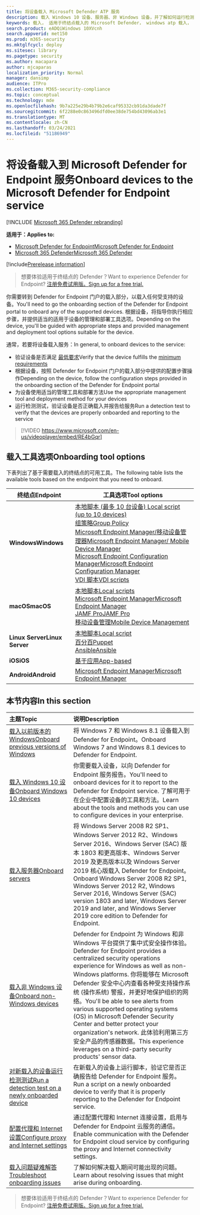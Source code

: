 ```yaml
---
title: 将设备载入 Microsoft Defender ATP 服务
description: 载入 Windows 10 设备、服务器、非 Windows 设备，并了解如何运行检测测试。
keywords: 载入， 适用于终结点载入的 Microsoft Defender， windows atp 载入， sccm， 组策略， mdm， 本地脚本， 检测测试
search.product: eADQiWindows 10XVcnh
search.appverid: met150
ms.prod: m365-security
ms.mktglfcycl: deploy
ms.sitesec: library
ms.pagetype: security
ms.author: macapara
author: mjcaparas
localization_priority: Normal
manager: dansimp
audience: ITPro
ms.collection: M365-security-compliance
ms.topic: conceptual
ms.technology: mde
ms.openlocfilehash: 9b7a225e29b4b79b2e6caf95332cb91da3dade7f
ms.sourcegitcommit: 6f2288e0c863496dfd0ee38de754bd43096ab3e1
ms.translationtype: MT
ms.contentlocale: zh-CN
ms.lasthandoff: 03/24/2021
ms.locfileid: "51186949"
---
```

# <a name="onboard-devices-to-the-microsoft-defender-for-endpoint-service"></a><span data-ttu-id="53be3-104">将设备载入到 Microsoft Defender for Endpoint 服务</span><span class="sxs-lookup"><span data-stu-id="53be3-104">Onboard devices to the Microsoft Defender for Endpoint service</span></span>

[!INCLUDE [Microsoft 365 Defender rebranding](../../includes/microsoft-defender.md)]

<span data-ttu-id="53be3-105">**适用于：**</span><span class="sxs-lookup"><span data-stu-id="53be3-105">**Applies to:**</span></span>
- [<span data-ttu-id="53be3-106">Microsoft Defender for Endpoint</span><span class="sxs-lookup"><span data-stu-id="53be3-106">Microsoft Defender for Endpoint</span></span>](https://go.microsoft.com/fwlink/p/?linkid=2154037)
- [<span data-ttu-id="53be3-107">Microsoft 365 Defender</span><span class="sxs-lookup"><span data-stu-id="53be3-107">Microsoft 365 Defender</span></span>](https://go.microsoft.com/fwlink/?linkid=2118804)

[!include[Prerelease information](../../includes/prerelease.md)]

><span data-ttu-id="53be3-108">想要体验适用于终结点的 Defender？</span><span class="sxs-lookup"><span data-stu-id="53be3-108">Want to experience Defender for Endpoint?</span></span> [<span data-ttu-id="53be3-109">注册免费试用版。</span><span class="sxs-lookup"><span data-stu-id="53be3-109">Sign up for a free trial.</span></span>](https://www.microsoft.com/microsoft-365/windows/microsoft-defender-atp?ocid=docs-wdatp-onboardconfigure-abovefoldlink)

<span data-ttu-id="53be3-110">你需要转到 Defender for Endpoint 门户的载入部分，以载入任何受支持的设备。</span><span class="sxs-lookup"><span data-stu-id="53be3-110">You'll need to go the onboarding section of the Defender for Endpoint portal to onboard any of the supported devices.</span></span> <span data-ttu-id="53be3-111">根据设备，将指导你执行相应步骤，并提供适当的适用于设备的管理和部署工具选项。</span><span class="sxs-lookup"><span data-stu-id="53be3-111">Depending on the device, you'll be guided with appropriate steps and provided management and deployment tool options suitable for the device.</span></span> 

<span data-ttu-id="53be3-112">通常，若要将设备载入服务：</span><span class="sxs-lookup"><span data-stu-id="53be3-112">In general, to onboard devices to the service:</span></span>

- <span data-ttu-id="53be3-113">验证设备是否满足 [最低要求](minimum-requirements.md)</span><span class="sxs-lookup"><span data-stu-id="53be3-113">Verify that the device fulfills the [minimum requirements](minimum-requirements.md)</span></span>
- <span data-ttu-id="53be3-114">根据设备，按照 Defender for Endpoint 门户的载入部分中提供的配置步骤操作</span><span class="sxs-lookup"><span data-stu-id="53be3-114">Depending on the device, follow the configuration steps provided in the onboarding section of the Defender for Endpoint portal</span></span>
- <span data-ttu-id="53be3-115">为设备使用适当的管理工具和部署方法</span><span class="sxs-lookup"><span data-stu-id="53be3-115">Use the appropriate management tool and deployment method for your devices</span></span>
- <span data-ttu-id="53be3-116">运行检测测试，验证设备是否正确载入并报告给服务</span><span class="sxs-lookup"><span data-stu-id="53be3-116">Run a detection test to verify that the devices are properly onboarded and reporting to the service</span></span>

>[!VIDEO https://www.microsoft.com/en-us/videoplayer/embed/RE4bGqr]

## <a name="onboarding-tool-options"></a><span data-ttu-id="53be3-117">载入工具选项</span><span class="sxs-lookup"><span data-stu-id="53be3-117">Onboarding tool options</span></span>
<span data-ttu-id="53be3-118">下表列出了基于需要载入的终结点的可用工具。</span><span class="sxs-lookup"><span data-stu-id="53be3-118">The following table lists the available tools based on the endpoint that you need to onboard.</span></span>

| <span data-ttu-id="53be3-119">终结点</span><span class="sxs-lookup"><span data-stu-id="53be3-119">Endpoint</span></span>     | <span data-ttu-id="53be3-120">工具选项</span><span class="sxs-lookup"><span data-stu-id="53be3-120">Tool options</span></span>                       |
|--------------|------------------------------------------|
| <span data-ttu-id="53be3-121">**Windows**</span><span class="sxs-lookup"><span data-stu-id="53be3-121">**Windows**</span></span>  |  [<span data-ttu-id="53be3-122">本地脚本 (最多 10 台设备) </span><span class="sxs-lookup"><span data-stu-id="53be3-122">Local script (up to 10 devices)</span></span>](configure-endpoints-script.md) <br>  [<span data-ttu-id="53be3-123">组策略</span><span class="sxs-lookup"><span data-stu-id="53be3-123">Group Policy</span></span>](configure-endpoints-gp.md) <br>  [<span data-ttu-id="53be3-124">Microsoft Endpoint Manager/移动设备管理器</span><span class="sxs-lookup"><span data-stu-id="53be3-124">Microsoft Endpoint Manager/ Mobile Device Manager</span></span>](configure-endpoints-mdm.md) <br>   [<span data-ttu-id="53be3-125">Microsoft Endpoint Configuration Manager</span><span class="sxs-lookup"><span data-stu-id="53be3-125">Microsoft Endpoint Configuration Manager</span></span>](configure-endpoints-sccm.md) <br> [<span data-ttu-id="53be3-126">VDI 脚本</span><span class="sxs-lookup"><span data-stu-id="53be3-126">VDI scripts</span></span>](configure-endpoints-vdi.md)   |
| <span data-ttu-id="53be3-127">**macOS**</span><span class="sxs-lookup"><span data-stu-id="53be3-127">**macOS**</span></span>    | [<span data-ttu-id="53be3-128">本地脚本</span><span class="sxs-lookup"><span data-stu-id="53be3-128">Local scripts</span></span>](mac-install-manually.md) <br> [<span data-ttu-id="53be3-129">Microsoft Endpoint Manager</span><span class="sxs-lookup"><span data-stu-id="53be3-129">Microsoft Endpoint Manager</span></span>](mac-install-with-intune.md) <br> [<span data-ttu-id="53be3-130">JAMF Pro</span><span class="sxs-lookup"><span data-stu-id="53be3-130">JAMF Pro</span></span>](mac-install-with-jamf.md) <br> [<span data-ttu-id="53be3-131">移动设备管理</span><span class="sxs-lookup"><span data-stu-id="53be3-131">Mobile Device Management</span></span>](mac-install-with-other-mdm.md) |
| <span data-ttu-id="53be3-132">**Linux Server**</span><span class="sxs-lookup"><span data-stu-id="53be3-132">**Linux Server**</span></span> | [<span data-ttu-id="53be3-133">本地脚本</span><span class="sxs-lookup"><span data-stu-id="53be3-133">Local script</span></span>](linux-install-manually.md) <br> [<span data-ttu-id="53be3-134">百分百</span><span class="sxs-lookup"><span data-stu-id="53be3-134">Puppet</span></span>](linux-install-with-puppet.md) <br> [<span data-ttu-id="53be3-135">Ansible</span><span class="sxs-lookup"><span data-stu-id="53be3-135">Ansible</span></span>](linux-install-with-ansible.md)|
| <span data-ttu-id="53be3-136">**iOS**</span><span class="sxs-lookup"><span data-stu-id="53be3-136">**iOS**</span></span>      | [<span data-ttu-id="53be3-137">基于应用</span><span class="sxs-lookup"><span data-stu-id="53be3-137">App-based</span></span>](ios-install.md)                                |
| <span data-ttu-id="53be3-138">**Android**</span><span class="sxs-lookup"><span data-stu-id="53be3-138">**Android**</span></span>  | [<span data-ttu-id="53be3-139">Microsoft Endpoint Manager</span><span class="sxs-lookup"><span data-stu-id="53be3-139">Microsoft Endpoint Manager</span></span>](android-intune.md)               | 




## <a name="in-this-section"></a><span data-ttu-id="53be3-140">本节内容</span><span class="sxs-lookup"><span data-stu-id="53be3-140">In this section</span></span>
<span data-ttu-id="53be3-141">主题</span><span class="sxs-lookup"><span data-stu-id="53be3-141">Topic</span></span> | <span data-ttu-id="53be3-142">说明</span><span class="sxs-lookup"><span data-stu-id="53be3-142">Description</span></span>
:---|:---
[<span data-ttu-id="53be3-143">载入以前版本的 Windows</span><span class="sxs-lookup"><span data-stu-id="53be3-143">Onboard previous versions of Windows</span></span>](onboard-downlevel.md)| <span data-ttu-id="53be3-144">将 Windows 7 和 Windows 8.1 设备载入到 Defender for Endpoint。</span><span class="sxs-lookup"><span data-stu-id="53be3-144">Onboard Windows 7 and Windows 8.1 devices to Defender for Endpoint.</span></span> 
[<span data-ttu-id="53be3-145">载入 Windows 10 设备</span><span class="sxs-lookup"><span data-stu-id="53be3-145">Onboard Windows 10 devices</span></span>](configure-endpoints.md) | <span data-ttu-id="53be3-146">你需要载入设备，以向 Defender for Endpoint 服务报告。</span><span class="sxs-lookup"><span data-stu-id="53be3-146">You'll need to onboard devices for it to report to the Defender for Endpoint service.</span></span> <span data-ttu-id="53be3-147">了解可用于在企业中配置设备的工具和方法。</span><span class="sxs-lookup"><span data-stu-id="53be3-147">Learn about the tools and methods you can use to configure devices in your enterprise.</span></span>
[<span data-ttu-id="53be3-148">载入服务器</span><span class="sxs-lookup"><span data-stu-id="53be3-148">Onboard servers</span></span>](configure-server-endpoints.md) |  <span data-ttu-id="53be3-149">将 Windows Server 2008 R2 SP1、Windows Server 2012 R2、Windows Server 2016、Windows Server (SAC) 版本 1803 和更高版本、Windows Server 2019 及更高版本以及 Windows Server 2019 核心版载入 Defender for Endpoint。</span><span class="sxs-lookup"><span data-stu-id="53be3-149">Onboard Windows Server 2008 R2 SP1, Windows Server 2012 R2, Windows Server 2016, Windows Server (SAC) version 1803 and later, Windows Server 2019 and later, and Windows Server 2019 core edition to Defender for Endpoint.</span></span>
[<span data-ttu-id="53be3-150">载入非 Windows 设备</span><span class="sxs-lookup"><span data-stu-id="53be3-150">Onboard non-Windows devices</span></span>](configure-endpoints-non-windows.md) | <span data-ttu-id="53be3-151">Defender for Endpoint 为 Windows 和非 Windows 平台提供了集中式安全操作体验。</span><span class="sxs-lookup"><span data-stu-id="53be3-151">Defender for Endpoint provides a centralized security operations experience for Windows as well as non-Windows platforms.</span></span> <span data-ttu-id="53be3-152">你将能够在 Microsoft Defender 安全中心内查看各种受支持操作系统 (操作系统) 警报，并更好地保护组织的网络。</span><span class="sxs-lookup"><span data-stu-id="53be3-152">You'll be able to see alerts from various supported operating systems (OS) in Microsoft Defender Security Center and better protect your organization's network.</span></span> <span data-ttu-id="53be3-153">此体验利用第三方安全产品的传感器数据。</span><span class="sxs-lookup"><span data-stu-id="53be3-153">This experience leverages on a third-party security products' sensor data.</span></span> 
[<span data-ttu-id="53be3-154">对新载入的设备运行检测测试</span><span class="sxs-lookup"><span data-stu-id="53be3-154">Run a detection test on a newly onboarded device</span></span>](run-detection-test.md) | <span data-ttu-id="53be3-155">在新载入的设备上运行脚本，验证它是否正确报告给 Defender for Endpoint 服务。</span><span class="sxs-lookup"><span data-stu-id="53be3-155">Run a script on a newly onboarded device to verify that it is properly reporting to the Defender for Endpoint service.</span></span>
[<span data-ttu-id="53be3-156">配置代理和 Internet 设置</span><span class="sxs-lookup"><span data-stu-id="53be3-156">Configure proxy and Internet settings</span></span>](configure-proxy-internet.md)| <span data-ttu-id="53be3-157">通过配置代理和 Internet 连接设置，启用与 Defender for Endpoint 云服务的通信。</span><span class="sxs-lookup"><span data-stu-id="53be3-157">Enable communication with the Defender for Endpoint cloud service by configuring the proxy and Internet connectivity settings.</span></span>
[<span data-ttu-id="53be3-158">载入问题疑难解答</span><span class="sxs-lookup"><span data-stu-id="53be3-158">Troubleshoot onboarding issues</span></span>](troubleshoot-onboarding.md) | <span data-ttu-id="53be3-159">了解如何解决载入期间可能出现的问题。</span><span class="sxs-lookup"><span data-stu-id="53be3-159">Learn about resolving issues that might arise during onboarding.</span></span>

><span data-ttu-id="53be3-160">想要体验适用于终结点的 Defender？</span><span class="sxs-lookup"><span data-stu-id="53be3-160">Want to experience Defender for Endpoint?</span></span> [<span data-ttu-id="53be3-161">注册免费试用版。</span><span class="sxs-lookup"><span data-stu-id="53be3-161">Sign up for a free trial.</span></span>](https://www.microsoft.com/microsoft-365/windows/microsoft-defender-atp?ocid=docs-wdatp-onboardconfigure-belowfoldlink)
